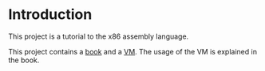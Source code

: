 # Introduction

This project is a tutorial to the x86 assembly language.

This project contains a [book](./tutorial.pdf) and a [VM](https://download.osdevelopment.info/tutorial-x86.ova). The
usage of the VM is explained in the book.

